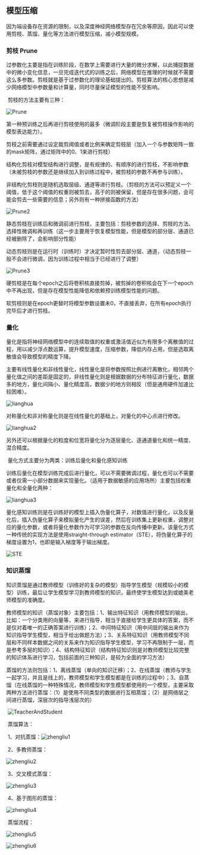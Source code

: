 ## 模型压缩

​		因为端设备存在资源的限制，以及深度神经网络模型存在冗余等原因，因此可以使用剪枝、蒸馏、量化等方法进行模型压缩，减小模型规模。

### 剪枝 Prune

​		过参数化主要是指在训练阶段，在数学上需要进行大量的微分求解，以此捕捉数据中的微小变化信息，一旦完成迭代式的训练之后，网络模型在推理的时候就不需要这么多参数。剪枝就是基于过参数化的理论基础提出的。剪枝算法的核心思想是减少网络模型中参数量和计算量，同时尽量保证模型的性能不受影响。

​		剪枝的方法主要有三种：

![Prune](./picture/Prune.png)

​		第一种预训练之后再进行剪枝使用的最多（微调阶段主要是恢复被剪枝操作影响的模型表达能力）。

​		剪枝之前需要通过设定裁剪阈值或者比例来确定剪枝层（加入一个与参数矩阵一致的mask矩阵，通过矩阵中的0、1来进行剪枝）

​		结构化剪枝对模型结构进行调整，是有规律的、有顺序的进行剪枝，不影响参数（未被剪枝的参数还是继续加入到训练过程中，被剪枝的参数不再参与训练）。

​		非结构化剪枝则是随机选取层级、通道等进行剪枝。（剪枝的方法可以预定义一个阈值，低于这个阈值的权重则被剪去，高于的则被保留，但是存在很多问题，会可能会剪去一些需要的信息；另外则有一种拼接函数的方法）

![Prune2](./picture/Prune2.png)

​		静态剪枝在训练后和微调前进行剪枝，主要包括：剪枝参数的选择、剪枝的方法、选择性微调和再训练（这一步主要用于恢复模型性能，但是模型的部分层、通道已经被删除了，会影响部分性能）

​		动态剪枝则是在运行时（训练时）才决定暂时性剪去部分层、通道，（动态剪枝一般不会进行微调，因为训练过程中相当于已经进行了调整）

![Prune3](./picture/Prune3.png)

​		硬剪枝是在每个epoch之后将卷积核直接剪掉，被剪掉的卷积核会在下一个epoch中不再出现，但是存在模型性能降低和依赖预训练模型性能的问题。

​		软剪枝则是在epoch更替时将模型参数设置未0，不直接丢弃，在所有epoch执行完毕后才进行剪枝。

### 量化

​		量化是指将神经网络模型中的连续取值的权重或激活值近似为有限多个离散值的过程，用以减少浮点数运算，提升模型速度，压缩参数，降低内存占用，但是选取离散值会导致模型的精度下降。

​		主要有线性量化和非线性量化，线性量化是将参数按照比例进行离散化，相邻两个量化值之间的差距是固定的，非线性量化则是根据数据的分布特征进行量化，数据多的地方，量化间隔小、量化精度高，数据少的地方则相反（但是通用硬件加速比较困难）。

![lianghua](./picture/lianghua.png)

​		对称量化和非对称量化则是在线性量化的基础上，对量化的中心点进行修改。

![lianghua2](./picture/lianghua2.png)

​		另外还可以根据量化的粒度和位宽将量化分为逐层量化、逐通道量化和统一精度、混合精度。

​		量化方式主要分为两类：训练后量化和量化感知训练

​		训练后量化在模型训练完成后进行量化，可以不需要微调过程，量化也可以不需要或者仅需一小部分数据来实现量化。（适用于数据敏感的应用场所）主要包括权重量化和全量化两种：

![lianghua3](./picture/lianghua3.png)

​		量化感知训练则是在训练好的模型上插入伪量化算子，对数值进行量化，以及反量化后，插入伪量化算子来模拟量化产生的误差，然后在训练集上更新权重，调整对应的量化参数，或者将量化参数作为可学习的参数在反向传播中更新。该量化方式一种传统的实现方法是使用straight-through estimator（STE），将伪量化算子的梯度设置为1，也即是输入梯度等于输出梯度。

![STE](./picture/STE.png)

### 知识蒸馏

​		知识蒸馏是通过教师模型（训练好的复杂的模型）指导学生模型（规模较小的模型）训练，最后让学生模型学习到教师模型的知识，最终使学生模型达到或媲美老师模型的准确度。

​		教师模型的知识（蒸馏对象）主要包括：1、输出特征知识（用教师模型的输出，比如：一个分类用的向量等，来进行指导，相当于直接给学生更具体的答案，而不是仅对着唯一的正确答案进行训练）；2、中间特征知识（用中间层的输出来作为知识指导学生模型，相当于给出做题方法）；3、关系特征知识（用教师模型不同层和不同样本数据之间的关系来作为知识指导学生模型，学习不再限制于一层，而是参考多层的知识）；4、结构特征知识（结构特征知识则是对教师模型比较完整的知识体系进行学习，包括前面的三种知识，是较为全面的学习方法）

​		蒸馏的方法则包括：1、离线蒸馏（单向的知识迁移）；2、在线蒸馏（教师与学生一起学习，并且是线上的，教师模型和学生模型都是在训练的过程中）；3、自蒸馏（在线蒸馏的一种特殊情况，教师模型和学生模型都使用的一个模型，主要采取两种方法进行蒸馏：（1）是使用不同类型的数据进行互相蒸馏；（2）是网络层之间进行蒸馏，深层次的指导浅层次的）

​		![TeacherAndStudent](./picture/TeacherAndStudent.png)

​		蒸馏算法：

​		1、对抗蒸馏：![zhengliu1](./picture/zhengliu1.png)

​		2、多教师蒸馏：

![zhengliu2](./picture/zhengliu2.png)

​		3、交叉模式蒸馏：

![zhengliu3](./picture/zhengliu3.png)

​		4、基于图形的蒸馏：

![zhengliu4](./picture/zhengliu4.png)

​		蒸馏流程：

![zhengliu5](./picture/zhengliu5.png)

![zhengliu6](./picture/zhengliu6.png)